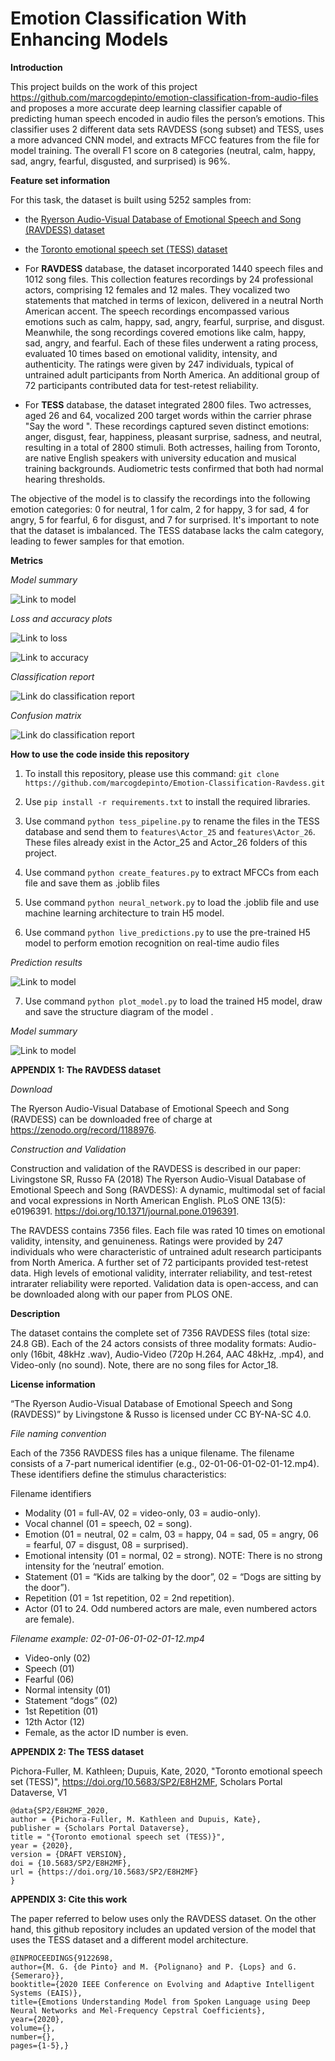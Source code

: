 # Emotion Classification With Enhancing Models

**Introduction**

This project builds on the work of this project https://github.com/marcogdepinto/emotion-classification-from-audio-files and proposes a more accurate deep learning classifier capable of predicting human speech encoded in audio files the person’s emotions. This classifier uses 2 different data sets RAVDESS (song subset) and TESS, uses a more advanced CNN model, and extracts MFCC features from the file for model training. The overall F1 score on 8 categories (neutral, calm, happy, sad, angry, fearful, disgusted, and surprised) is 96%.

**Feature set information**

For this task, the dataset is built using 5252 samples from:

- the [Ryerson Audio-Visual Database of Emotional Speech and Song (RAVDESS) dataset](https://zenodo.org/record/1188976#.XsAXemgzaUk) 
- the [Toronto emotional speech set (TESS) dataset](https://tspace.library.utoronto.ca/handle/1807/24487) 


- For **RAVDESS** database, the dataset incorporated 1440 speech files and 1012 song files. This collection features recordings by 24 professional actors, comprising 12 females and 12 males. They vocalized two statements that matched in terms of lexicon, delivered in a neutral North American accent. The speech recordings encompassed various emotions such as calm, happy, sad, angry, fearful, surprise, and disgust. Meanwhile, the song recordings covered emotions like calm, happy, sad, angry, and fearful. Each of these files underwent a rating process, evaluated 10 times based on emotional validity, intensity, and authenticity. The ratings were given by 247 individuals, typical of untrained adult participants from North America. An additional group of 72 participants contributed data for test-retest reliability. 

- For **TESS** database, the dataset integrated 2800 files. Two actresses, aged 26 and 64, vocalized 200 target words within the carrier phrase "Say the word ". These recordings captured seven distinct emotions: anger, disgust, fear, happiness, pleasant surprise, sadness, and neutral, resulting in a total of 2800 stimuli. Both actresses, hailing from Toronto, are native English speakers with university education and musical training backgrounds. Audiometric tests confirmed that both had normal hearing thresholds.

The objective of the model is to classify the recordings into the following emotion categories: 0 for neutral, 1 for calm, 2 for happy, 3 for sad, 4 for angry, 5 for fearful, 6 for disgust, and 7 for surprised. It's important to note that the dataset is imbalanced. The TESS database lacks the calm category, leading to fewer samples for that emotion. 

**Metrics**

*Model summary*

![Link to model](https://github.com/ruilin-wu/Emotion_Recognition_with_Enhancing_Models/blob/main/media/model_project.png) 

*Loss and accuracy plots*

![Link to loss](https://github.com/ruilin-wu/Emotion_Recognition_with_Enhancing_Models/blob/main/media/loss.png) 

![Link to accuracy](https://github.com/ruilin-wu/Emotion_Recognition_with_Enhancing_Models/blob/main/media/accuracy.png)

*Classification report*

![Link do classification report](https://github.com/ruilin-wu/Emotion_Recognition_with_Enhancing_Models/blob/main/media/classification_report1.png)

*Confusion matrix*

![Link do classification report](https://github.com/ruilin-wu/Emotion_Recognition_with_Enhancing_Models/blob/main/media/confusion_matrix.png)

**How to use the code inside this repository**

1) To install this repository, please use this command:
 ```git clone https://github.com/marcogdepinto/Emotion-Classification-Ravdess.git ``` 

2) Use ```pip install -r requirements.txt``` to install the required libraries.

3) Use command ```python tess_pipeline.py``` to rename the files in the TESS database and send them to ```features\Actor_25``` and ```features\Actor_26```. These files already exist in the Actor_25 and Actor_26 folders of this project.

4) Use command ```python create_features.py``` to extract MFCCs from each file and save them as .joblib files

5) Use command ```python neural_network.py``` to load the .joblib file and use machine learning architecture to train H5 model.

6) Use command ```python live_predictions.py``` to use the pre-trained H5 model to perform emotion recognition on real-time audio files
    
*Prediction results*

![Link to model](https://github.com/ruilin-wu/Emotion_Recognition_with_Enhancing_Models/blob/main/media/prediction_results.png) 

7) Use command ```python plot_model.py``` to load the trained H5 model, draw and save the structure diagram of the model .

*Model summary*

![Link to model](https://github.com/ruilin-wu/Emotion_Recognition_with_Enhancing_Models/blob/main/media/model_project.png) 


**APPENDIX 1: The RAVDESS dataset**

*Download*

The Ryerson Audio-Visual Database of Emotional Speech and Song (RAVDESS) can be downloaded free of charge at https://zenodo.org/record/1188976. 

*Construction and Validation*

Construction and validation of the RAVDESS is described in our paper: Livingstone SR, Russo FA (2018) The Ryerson Audio-Visual Database of Emotional Speech and Song (RAVDESS): A dynamic, multimodal set of facial and vocal expressions in North American English. PLoS ONE 13(5): e0196391. https://doi.org/10.1371/journal.pone.0196391.

The RAVDESS contains 7356 files. Each file was rated 10 times on emotional validity, intensity, and genuineness. Ratings were provided by 247 individuals who were characteristic of untrained adult research participants from North America. A further set of 72 participants provided test-retest data. High levels of emotional validity, interrater reliability, and test-retest intrarater reliability were reported. Validation data is open-access, and can be downloaded along with our paper from PLOS ONE.

**Description**

The dataset contains the complete set of 7356 RAVDESS files (total size: 24.8 GB). Each of the 24 actors consists of three modality formats: Audio-only (16bit, 48kHz .wav), Audio-Video (720p H.264, AAC 48kHz, .mp4), and Video-only (no sound).  Note, there are no song files for Actor_18.

**License information**

“The Ryerson Audio-Visual Database of Emotional Speech and Song (RAVDESS)” by Livingstone & Russo is licensed under CC BY-NA-SC 4.0.

*File naming convention*

Each of the 7356 RAVDESS files has a unique filename. The filename consists of a 7-part numerical identifier (e.g., 02-01-06-01-02-01-12.mp4). These identifiers define the stimulus characteristics:

Filename identifiers 

- Modality (01 = full-AV, 02 = video-only, 03 = audio-only).
- Vocal channel (01 = speech, 02 = song).
- Emotion (01 = neutral, 02 = calm, 03 = happy, 04 = sad, 05 = angry, 06 = fearful, 07 = disgust, 08 = surprised).
- Emotional intensity (01 = normal, 02 = strong). NOTE: There is no strong intensity for the ‘neutral’ emotion.
- Statement (01 = “Kids are talking by the door”, 02 = “Dogs are sitting by the door”).
- Repetition (01 = 1st repetition, 02 = 2nd repetition).
- Actor (01 to 24. Odd numbered actors are male, even numbered actors are female).

*Filename example: 02-01-06-01-02-01-12.mp4*

- Video-only (02)
- Speech (01)
- Fearful (06)
- Normal intensity (01)
- Statement “dogs” (02)
- 1st Repetition (01)
- 12th Actor (12)
- Female, as the actor ID number is even.

**APPENDIX 2: The TESS dataset**

Pichora-Fuller, M. Kathleen; Dupuis, Kate, 2020, "Toronto emotional speech set (TESS)", https://doi.org/10.5683/SP2/E8H2MF, Scholars Portal Dataverse, V1

```
@data{SP2/E8H2MF_2020,
author = {Pichora-Fuller, M. Kathleen and Dupuis, Kate},
publisher = {Scholars Portal Dataverse},
title = "{Toronto emotional speech set (TESS)}",
year = {2020},
version = {DRAFT VERSION},
doi = {10.5683/SP2/E8H2MF},
url = {https://doi.org/10.5683/SP2/E8H2MF}
}
```

**APPENDIX 3: Cite this work**

The paper referred to below uses only the RAVDESS dataset. On the other hand, this github repository includes an updated version of the model that uses the TESS dataset and a different model architecture.

```
@INPROCEEDINGS{9122698,
author={M. G. {de Pinto} and M. {Polignano} and P. {Lops} and G. {Semeraro}},
booktitle={2020 IEEE Conference on Evolving and Adaptive Intelligent Systems (EAIS)},
title={Emotions Understanding Model from Spoken Language using Deep Neural Networks and Mel-Frequency Cepstral Coefficients},
year={2020},
volume={},
number={},
pages={1-5},}
```
